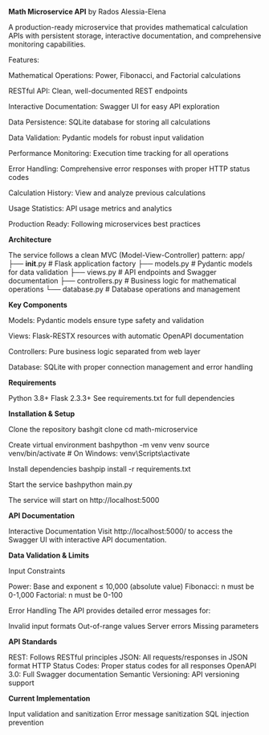 **Math Microservice API** by Rados Alessia-Elena

A production-ready microservice that provides mathematical calculation APIs with persistent storage, interactive documentation, and comprehensive monitoring capabilities.

Features:

Mathematical Operations: Power, Fibonacci, and Factorial calculations

RESTful API: Clean, well-documented REST endpoints

Interactive Documentation: Swagger UI for easy API exploration

Data Persistence: SQLite database for storing all calculations

Data Validation: Pydantic models for robust input validation

Performance Monitoring: Execution time tracking for all operations

Error Handling: Comprehensive error responses with proper HTTP status codes

Calculation History: View and analyze previous calculations

Usage Statistics: API usage metrics and analytics

Production Ready: Following microservices best practices

**Architecture**

The service follows a clean MVC (Model-View-Controller) pattern:
app/
├── __init__.py          # Flask application factory
├── models.py            # Pydantic models for data validation
├── views.py             # API endpoints and Swagger documentation
├── controllers.py       # Business logic for mathematical operations
└── database.py          # Database operations and management


**Key Components**

Models: Pydantic models ensure type safety and validation

Views: Flask-RESTX resources with automatic OpenAPI documentation

Controllers: Pure business logic separated from web layer

Database: SQLite with proper connection management and error handling

**Requirements**

Python 3.8+
Flask 2.3.3+
See requirements.txt for full dependencies

**Installation & Setup**

Clone the repository
bashgit clone <repository-url>
cd math-microservice

Create virtual environment
bashpython -m venv venv
source venv/bin/activate  # On Windows: venv\Scripts\activate

Install dependencies
bashpip install -r requirements.txt

Start the service
bashpython main.py

The service will start on http://localhost:5000

**API Documentation**

Interactive Documentation
Visit http://localhost:5000/ to access the Swagger UI with interactive API documentation.

**Data Validation & Limits**

Input Constraints

Power: Base and exponent ≤ 10,000 (absolute value)
Fibonacci: n must be 0-1,000
Factorial: n must be 0-100

Error Handling
The API provides detailed error messages for:

Invalid input formats
Out-of-range values
Server errors
Missing parameters

**API Standards**

REST: Follows RESTful principles
JSON: All requests/responses in JSON format
HTTP Status Codes: Proper status codes for all responses
OpenAPI 3.0: Full Swagger documentation
Semantic Versioning: API versioning support

**Current Implementation**

Input validation and sanitization
Error message sanitization
SQL injection prevention




